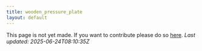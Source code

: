 ```yaml
---
title: wooden_pressure_plate
layout: default
---
```


This page is not yet made. If you want to contribute please do so [here](https://github.com/CrazyH2/Bigstone/blob/wiki/components/wooden_pressure_plate.md).
_Last updated: 2025-06-24T08:10:35Z_
